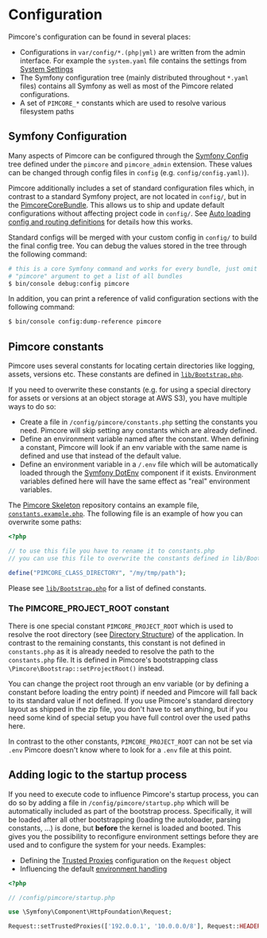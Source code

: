 # Configuration

Pimcore's configuration can be found in several places:

* Configurations in `var/config/*.(php|yml)` are written from the admin interface. For example the `system.yaml` file contains the settings from [System Settings](../18_Tools_and_Features/25_System_Settings.md)
* The Symfony configuration tree (mainly distributed throughout `*.yaml` files) contains all Symfony as well as most of the Pimcore related configurations.
* A set of `PIMCORE_*` constants which are used to resolve various filesystem paths


## Symfony Configuration

Many aspects of Pimcore can be configured through the [Symfony Config](https://symfony.com/doc/5.2/bundles/configuration.html)
tree defined under the `pimcore` and `pimcore_admin` extension. These values can be changed through config files in `config` (e.g. `config/config.yaml)`).

Pimcore additionally includes a set of standard configuration files which, in contrast to a standard Symfony project, are
not located in `config/`, but in the [PimcoreCoreBundle](https://github.com/pimcore/pimcore/tree/11.x/bundles/CoreBundle/Resources/config/pimcore).
This allows us to ship and update default configurations without affecting project code in `config/`. See
[Auto loading config and routing definitions](../20_Extending_Pimcore/13_Bundle_Developers_Guide/03_Auto_Loading_Config_And_Routing_Definitions.md)
for details how this works.

Standard configs will be merged with your custom config in `config/` to build the final config tree. You can debug the
values stored in the tree through the following command:

```bash
# this is a core Symfony command and works for every bundle, just omit the
# "pimcore" argument to get a list of all bundles
$ bin/console debug:config pimcore
```

In addition, you can print a reference of valid configuration sections with the following command:

```bash
$ bin/console config:dump-reference pimcore
```   


## Pimcore constants

Pimcore uses several constants for locating certain directories like logging, assets, versions etc. These constants are
defined in [`lib/Bootstrap.php`](https://github.com/pimcore/pimcore/blob/11.x/lib/Bootstrap.php).

If you need to overwrite these constants (e.g. for using a special directory for assets or versions at an object storage
at AWS S3), you have multiple ways to do so:

* Create a file in `/config/pimcore/constants.php` setting the constants you need. Pimcore will skip setting any constants which are 
  already defined.
* Define an environment variable named after the constant. When defining a constant, Pimcore will look if an env variable
  with the same name is defined and use that instead of the default value.
* Define an environment variable in a `/.env` file which will be automatically loaded through the [Symfony DotEnv](https://github.com/symfony/dotenv)
  component if it exists. Environment variables defined here will have the same effect as "real" environment variables.


The [Pimcore Skeleton](https://github.com/pimcore/skeleton) repository contains an example file,
[`constants.example.php`](https://github.com/pimcore/skeleton/blob/11.x/config/pimcore/constants.example.php).
The following file is an example of how you can overwrite some paths:

```php
<?php

// to use this file you have to rename it to constants.php
// you can use this file to overwrite the constants defined in lib/Bootstrap.php

define("PIMCORE_CLASS_DIRECTORY", "/my/tmp/path");

```

Please see [`lib/Bootstrap.php`](https://github.com/pimcore/pimcore/blob/11.x/lib/Bootstrap.php)
for a list of defined constants.


### The PIMCORE_PROJECT_ROOT constant

There is one special constant `PIMCORE_PROJECT_ROOT` which is used to resolve the root directory (see [Directory Structure](./02_Directory_Structure.md))
of the application.
In contrast to the remaining constants, this constant is not defined in `constants.php` as it is already needed to resolve
the path to the `constants.php` file. It is defined in Pimcore's bootstrapping class `\Pimcore\Bootstrap::setProjectRoot()` instead. 


You can change the project root through an env variable (or by defining a constant before loading the entry
point) if needed and Pimcore will fall back to its standard value if not defined. If you use Pimcore's standard directory
layout as shipped in the zip file, you don't have to set anything, but if you need some kind of special setup you have full
control over the used paths here.

In contrast to the other constants, `PIMCORE_PROJECT_ROOT` can not be set via `.env` Pimcore doesn't know where to look
for a `.env` file at this point.


## Adding logic to the startup process

If you need to execute code to influence Pimcore's startup process, you can do so by adding a file in `/config/pimcore/startup.php`
which will be automatically included as part of the bootstrap process. Specifically, it will be loaded after all other
bootstrapping (loading the autoloader, parsing constants, ...) is done, but **before** the kernel is loaded and booted.
This gives you the possibility to reconfigure environment settings before they are used and to configure the system for
your needs. Examples:

* Defining the [Trusted Proxies](https://symfony.com/doc/5.2/deployment/proxies.html) configuration on the `Request` object
* Influencing the default [environment handling](../21_Deployment/03_Configuration_Environments.md)

```php
<?php

// /config/pimcore/startup.php

use \Symfony\Component\HttpFoundation\Request;

Request::setTrustedProxies(['192.0.0.1', '10.0.0.0/8'], Request::HEADER_X_FORWARDED_ALL);
```
